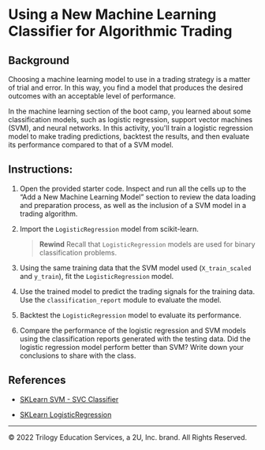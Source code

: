 # Using a New Machine Learning Classifier for Algorithmic Trading

## Background

Choosing a machine learning model to use in a trading strategy is a matter of trial and error. In this way, you find a model that produces the desired outcomes with an acceptable level of performance.

In the machine learning section of the boot camp, you learned about some classification models, such as logistic regression, support vector machines (SVM), and neural networks. In this activity, you'll train a logistic regression model to make trading predictions, backtest the results, and then evaluate its performance compared to that of a SVM model.

## Instructions:

1. Open the provided starter code. Inspect and run all the cells up to the “Add a New Machine Learning Model” section to review the data loading and preparation process, as well as the inclusion of a SVM model in a trading algorithm.

2. Import the `LogisticRegression` model from scikit-learn.

    > **Rewind** Recall that `LogisticRegression` models are used for binary classification problems.

3. Using the same training data that the SVM model used (`X_train_scaled` and `y_train`), fit the `LogisticRegression` model.

4. Use the trained model to predict the trading signals for the training data. Use the `classification_report` module to evaluate the model.

5. Backtest the `LogisticRegression` model to evaluate its performance.

6. Compare the performance of the logistic regression and SVM models using the classification reports generated with the testing data.  Did the logistic regression model perform better than SVM? Write down your conclusions to share with the class.


## References

* [SKLearn SVM - SVC Classifier](https://scikit-learn.org/stable/modules/generated/sklearn.svm.SVC.html)

* [SKLearn LogisticRegression](https://scikit-learn.org/stable/modules/generated/sklearn.linear_model.LogisticRegression.html)

---

© 2022 Trilogy Education Services, a 2U, Inc. brand. All Rights Reserved.
